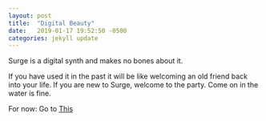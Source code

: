 ```yaml
---
layout: post
title:  "Digital Beauty"
date:   2019-01-17 19:52:50 -0500
categories: jekyll update
---
```

Surge is a digital synth and makes no bones about it.

If you have used it in the past it will be like welcoming an old friend back into your life. If you are new to Surge, welcome to the party. Come on in the water is fine.

For now: Go to [This](https://github.com/surge-synthesizer/surge/blob/master/README.md)

